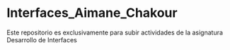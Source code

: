 # Interfaces_Aimane_Chakour
Este repositorio es exclusivamente para subir actividades de la asignatura Desarrollo de Interfaces
